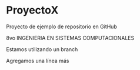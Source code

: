 # ProyectoX
Proyecto de ejemplo de repositorio en GitHub

8vo INGENIERIA EN SISTEMAS COMPUTACIONALES

Estamos utilizando un branch

Agregamos una línea más